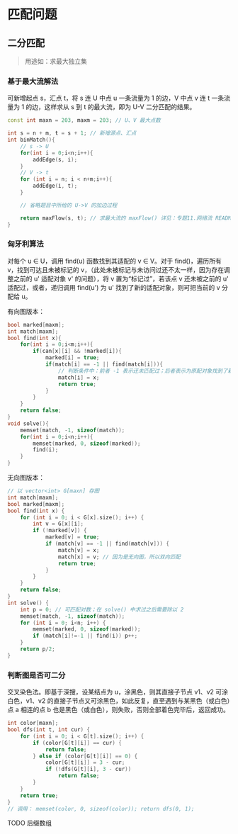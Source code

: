 # 匹配问题

## 二分匹配

> 用途如：求最大独立集

### 基于最大流解法

可新增起点 s，汇点 t，将 s 连 U 中点 u 一条流量为 1 的边，V 中点 v 连 t 一条流量为 1 的边，这样求从 s 到 t 的最大流，即为 U-V 二分匹配的结果。

```C++ {.lang-type-C++}
const int maxn = 203, maxm = 203; // U、V 最大点数

int s = n + m, t = s + 1; // 新增源点、汇点
int binMatch(){
    // s -> U
    for(int i = 0;i<n;i++){
        addEdge(s, i);
    }
    // V -> t
    for (int i = n; i < n+m;i++){
        addEdge(i, t);
    }

    // 省略题目中所给的 U->V 的加边过程

    return maxFlow(s, t); // 求最大流的 maxFlow() 详见：专题11.网络流 README.md
}
```

### 匈牙利算法

对每个 u ∈ U，调用 find(u) 函数找到其适配的 v ∈ V。对于 find()，遍历所有 v，找到可达且未被标记的 v，（此处未被标记与未访问过还不太一样，因为存在调整之前的 u' 适配对象 v' 的问题），将 v 置为“标记过”，若该点 v 还未被之前的 u' 适配过，或者，递归调用 find(u') 为 u' 找到了新的适配对象，则可把当前的 v 分配给 u。

有向图版本：
```C++ {.lang-type-C++}
bool marked[maxm];
int match[maxm];
bool find(int x){
    for(int i = 0;i<m;i++){
        if(can[x][i] && !marked[i]){
            marked[i] = true;
            if(match[i] == -1 || find(match[i])){
                // 判断条件中：前者 -1 表示还未匹配过；后者表示为原配对象找到了新的匹配者
                match[i] = x;
                return true;
            }
        }
    }
    return false;
}
void solve(){
    memset(match, -1, sizeof(match));
    for(int i = 0;i<n;i++){
        memset(marked, 0, sizeof(marked));
        find(i);
    }
}
```

无向图版本：
```C++ {.lant-type-C++}
// 以 vector<int> G[maxn] 存图
int match[maxm];
bool marked[maxm];
bool find(int x) {
    for (int i = 0; i < G[x].size(); i++) {
        int v = G[x][i];
        if (!marked[v]) {
            marked[v] = true;
            if (match[v] == -1 || find(match[v])) {
                match[v] = x;
                match[x] = v; // 因为是无向图，所以双向匹配
                return true;
            }
        }
    }
    return false;
}
int solve() {
    int p = 0; // 可匹配对数；在 solve() 中求过之后需要除以 2
    memset(match, -1, sizeof(match));
    for (int i = 0; i<n; i++) {
        memset(marked, 0, sizeof(marked));
        if (match[i]!=-1 || find(i)) p++;
    }
    return p/2;
}
```

### 判断图是否可二分

交叉染色法。即基于深搜，设某结点为 u，涂黑色，则其直接子节点 v1、v2 可涂白色，v1、v2 的直接子节点又可涂黑色，如此反复，直至遇到与某黑色（或白色）点 a 相连的点 b 也是黑色（或白色），则失败，否则全部着色完毕后，返回成功。

```C++ {.lang-type-C++}
int color[maxn];
bool dfs(int t, int cur) {
    for (int i = 0; i < G[t].size(); i++) {
        if (color[G[t][i]] == cur) {
            return false;
        } else if (color[G[t][i]] == 0) {
            color[G[t][i]] = 3 - cur;
            if (!dfs(G[t][i], 3 - cur))
                return false;
        }
    }
    return true;
}
// 调用： memset(color, 0, sizeof(color)); return dfs(0, 1);
```

TODO 后缀数组